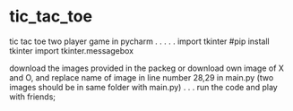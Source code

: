 # tic_tac_toe
tic tac toe two player game in pycharm
.
.
.
.
.
import tkinter #pip install tkinter
import tkinter.messagebox

download the images provided in the packeg or download own image of X and O,
and replace name of image in line number 28,29 in main.py
(two images should be in same folder with main.py)
.
.
.
run the code and play with friends;
